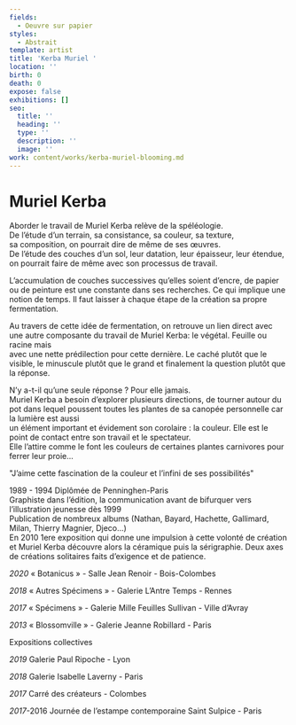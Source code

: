 ```yaml
---
fields:
  - Oeuvre sur papier
styles:
  - Abstrait
template: artist
title: 'Kerba Muriel '
location: ''
birth: 0
death: 0
expose: false
exhibitions: []
seo:
  title: ''
  heading: ''
  type: ''
  description: ''
  image: ''
work: content/works/kerba-muriel-blooming.md
---
```

# Muriel Kerba

Aborder le travail de Muriel Kerba relève de la spéléologie.  
De l’étude d’un terrain, sa consistance, sa couleur, sa texture,  
sa composition, on pourrait dire de même de ses œuvres.  
De l’étude des couches d’un sol, leur datation, leur épaisseur, leur étendue, on pourrait faire de même avec son processus de travail.

L’accumulation de couches successives qu’elles soient d’encre, de papier ou de peinture est une constante dans ses recherches. Ce qui implique une notion de temps. Il faut laisser à chaque étape de la création sa propre fermentation.

Au travers de cette idée de fermentation, on retrouve un lien direct avec  
une autre composante du travail de Muriel Kerba: le végétal. Feuille ou racine mais  
avec une nette prédilection pour cette dernière. Le caché plutôt que le visible, le minuscule plutôt que le grand et finalement la question plutôt que la réponse.

N’y a-t-il qu’une seule réponse ? Pour elle jamais.  
Muriel Kerba a  besoin d’explorer plusieurs directions, de tourner autour du pot dans lequel poussent toutes les plantes de sa canopée personnelle car la lumière est aussi  
un élément important et évidement son corolaire : la couleur. Elle est le point de contact entre son travail et le spectateur.  
Elle l’attire comme le font les couleurs de certaines plantes carnivores pour ferrer leur proie...

"J’aime cette fascination de la couleur et l’infini de ses possibilités"

1989 - 1994 Diplômée de Penninghen-Paris  
Graphiste dans l’édition, la communication avant de bifurquer vers l’illustration jeunesse dès 1999  
Publication de nombreux albums (Nathan, Bayard, Hachette, Gallimard, Milan, Thierry Magnier, Djeco...)  
En 2010 1ere exposition qui donne une impulsion à cette volonté de création et Muriel Kerba découvre alors la céramique puis la sérigraphie. Deux axes de créations solitaires faits d’exigence et de patience.

_2020_ « Botanicus » - Salle Jean Renoir - Bois-Colombes

_2018_ « Autres Spécimens » - Galerie L’Antre Temps - Rennes

_2017_ « Spécimens » - Galerie Mille Feuilles Sullivan - Ville d’Avray

_2013_ « Blossomville » - Galerie Jeanne Robillard - Paris

Expositions collectives

_2019_ Galerie Paul Ripoche - Lyon

_2018_ Galerie Isabelle Laverny - Paris

_2017_ Carré des créateurs - Colombes

_2017_-2016 Journée de l’estampe contemporaine Saint Sulpice - Paris
